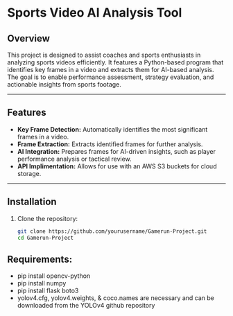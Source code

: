 # Sports Video AI Analysis Tool

## Overview
This project is designed to assist coaches and sports enthusiasts in analyzing sports videos efficiently. It features a Python-based program that identifies key frames in a video and extracts them for AI-based analysis. The goal is to enable performance assessment, strategy evaluation, and actionable insights from sports footage.

---

## Features
- **Key Frame Detection:** Automatically identifies the most significant frames in a video.
- **Frame Extraction:** Extracts identified frames for further analysis.
- **AI Integration:** Prepares frames for AI-driven insights, such as player performance analysis or tactical review.
- **API Implimentation:** Allows for use with an AWS S3 buckets for cloud storage. 

---

## Installation
1. Clone the repository:
   ```bash
   git clone https://github.com/yourusername/Gamerun-Project.git
   cd Gamerun-Project

## Requirements:
   - pip install opencv-python
   - pip install numpy
   - pip install flask boto3
   - yolov4.cfg, yolov4.weights, & coco.names are necessary and can be downloaded from the YOLOv4 github repository
